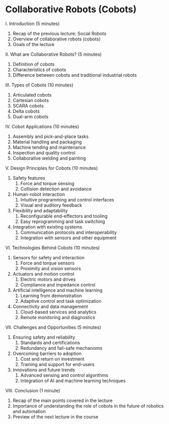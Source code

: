 # Collaborative Robots (Cobots)

I. Introduction (5 minutes)

1. Recap of the previous lecture: Social Robots
1. Overview of collaborative robots (cobots)
1. Goals of the lecture

II. What are Collaborative Robots? (5 minutes)

1. Definition of cobots
1. Characteristics of cobots
1. Difference between cobots and traditional industrial robots

III. Types of Cobots (10 minutes)

1. Articulated cobots
1. Cartesian cobots
1. SCARA cobots
1. Delta cobots
1. Dual-arm cobots

IV. Cobot Applications (10 minutes)

1. Assembly and pick-and-place tasks
1. Material handling and packaging
1. Machine tending and maintenance
1. Inspection and quality control
1. Collaborative welding and painting

V. Design Principles for Cobots (10 minutes)

1. Safety features
    1. Force and torque sensing
    1. Collision detection and avoidance
1. Human-robot interaction
    1. Intuitive programming and control interfaces
    1. Visual and auditory feedback
1. Flexibility and adaptability
    1. Reconfigurable end-effectors and tooling
    1. Easy reprogramming and task switching
1. Integration with existing systems
    1. Communication protocols and interoperability
    1. Integration with sensors and other equipment

VI. Technologies Behind Cobots (10 minutes)

1. Sensors for safety and interaction
    1. Force and torque sensors
    1. Proximity and vision sensors
1. Actuators and motion control
    1. Electric motors and drives
    1. Compliance and impedance control
1. Artificial intelligence and machine learning
    1. Learning from demonstration
    1. Adaptive control and task optimization
1. Connectivity and data management
    1. Cloud-based services and analytics
    1. Remote monitoring and diagnostics

VII. Challenges and Opportunities (5 minutes)

1. Ensuring safety and reliability
    1. Standards and certifications
    1. Redundancy and fail-safe mechanisms
1. Overcoming barriers to adoption
    1. Cost and return on investment
    1. Training and support for end-users
1. Innovations and future trends
    1. Advanced sensing and control algorithms
    1. Integration of AI and machine learning techniques

VIII. Conclusion (1 minute)

1. Recap of the main points covered in the lecture
1. Importance of understanding the role of cobots in the future of robotics and automation
1. Preview of the next lecture in the course
